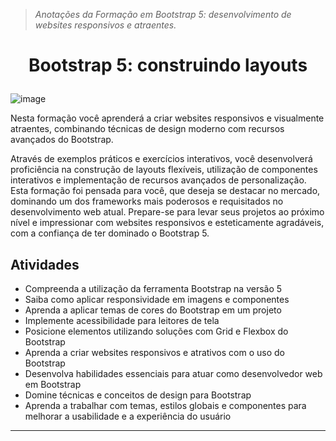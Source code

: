 > *Anotações da Formação em Bootstrap 5: desenvolvimento de websites responsivos e atraentes.*


<h1 align="center">
  
Bootstrap 5: construindo layouts

###
  
![image](https://github.com/AndreCoutinhom/bootstrap5_responsive_virtual_store/assets/91290799/d9edbae7-b4b4-4bda-ae0e-12ee40495ba4)

</h1>

Nesta formação você aprenderá a criar websites responsivos e visualmente atraentes, combinando técnicas de design moderno com recursos avançados do Bootstrap.

Através de exemplos práticos e exercícios interativos, você desenvolverá proficiência na construção de layouts flexíveis, utilização de componentes interativos e implementação de recursos avançados de personalização. Esta formação foi pensada para você, que deseja se destacar no mercado, dominando um dos frameworks mais poderosos e requisitados no desenvolvimento web atual. Prepare-se para levar seus projetos ao próximo nível e impressionar com websites responsivos e esteticamente agradáveis, com a confiança de ter dominado o Bootstrap 5.

## Atividades

* Compreenda a utilização da ferramenta Bootstrap na versão 5
* Saiba como aplicar responsividade em imagens e componentes
* Aprenda a aplicar temas de cores do Bootstrap em um projeto
* Implemente acessibilidade para leitores de tela
* Posicione elementos utilizando soluções com Grid e Flexbox do Bootstrap
* Aprenda a criar websites responsivos e atrativos com o uso do Bootstrap
* Desenvolva habilidades essenciais para atuar como desenvolvedor web em Bootstrap
* Domine técnicas e conceitos de design para Bootstrap
* Aprenda a trabalhar com temas, estilos globais e componentes para melhorar a usabilidade e a experiência do usuário

---
